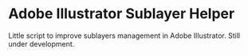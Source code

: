 # Adobe Illustrator Sublayer Helper

Little script to improve sublayers management in Adobe Illustrator. Still under development.